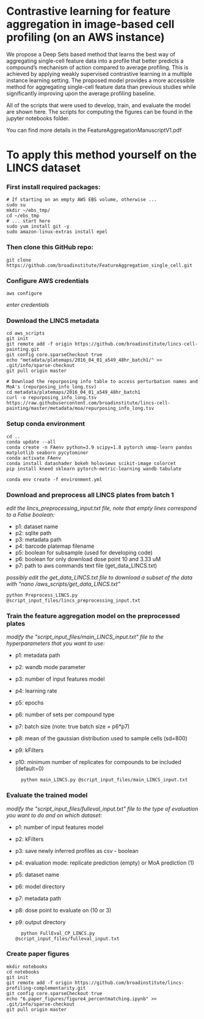 # 
# Contrastive learning for feature aggregation in image-based cell profiling (on an AWS instance)
We propose a Deep Sets based method that learns the best way of aggregating single-cell feature data into a profile that better predicts a compound’s mechanism of action compared to average profiling. This is achieved by applying weakly supervised contrastive learning in a multiple instance learning setting. The proposed model provides a more accessible method for aggregating single-cell feature data than previous studies while significantly improving upon the average profiling baseline. 


All of the scripts that were used to develop, train, and evaluate the model are shown here. The scripts for computing the figures can be found in the jupyter notebooks folder.

You can find more details in the FeatureAggregationManuscriptV1.pdf



# To apply this method yourself on the LINCS dataset
### First install required packages:
	# If starting on an empty AWS EBS volume, otherwise ...
    sudo su
	mkdir ~/ebs_tmp/
	cd ~/ebs_tmp
	# ... start here 
	sudo yum install git -y
	sudo amazon-linux-extras install epel

### Then clone this GitHub repo:
	git clone https://github.com/broadinstitute/FeatureAggregation_single_cell.git

### Configure AWS credentials
	aws configure
_enter credentials_

### Download the LINCS metadata
	cd aws_scripts
	git init
	git remote add -f origin https://github.com/broadinstitute/lincs-cell-painting.git
	git config core.sparseCheckout true
	echo "metadata/platemaps/2016_04_01_a549_48hr_batch1/" >> .git/info/sparse-checkout
	git pull origin master

	# Download the repurposing info table to access perturbation names and MoA's (repurposing_info_long.tsv)
	cd metadata/platemaps/2016_04_01_a549_48hr_batch1
	curl -o repurposing_info_long.tsv https://raw.githubusercontent.com/broadinstitute/lincs-cell-painting/master/metadata/moa/repurposing_info_long.tsv

### Setup conda environment
	cd ..
	conda update --all
	conda create -n FAenv python=3.9 scipy=1.8 pytorch umap-learn pandas matplotlib seaborn pycytominer
	conda activate FAenv
	conda install datashader bokeh holoviews scikit-image colorcet 
	pip install kneed sklearn pytorch-metric-learning wandb tabulate

	conda env create -f environment.yml

### Download and preprocess all LINCS plates from batch 1
_edit the lincs_preprocessing_input.txt file, note that empty lines correspond to a False boolean:_
- p1: dataset name 
- p2: sqlite path 
- p3: metadata path 
- p4: barcode platemap filename 
- p5: boolean for subsample (used for developing code)
- p6: boolean for only download dose point 10 and 3.33 uM
- p7: path to aws commands text file (get_data_LINCS.txt)

_possibly edit the get_data_LINCS.txt file to download a subset of the data with "nano /aws_scripts/get_data_LINCS.txt"_
	
	python Preprocess_LINCS.py @script_input_files/lincs_preprocessing_input.txt

### Train the feature aggregation model on the preprocessed plates
_modify the "script_input_files/main_LINCS_input.txt" file to the hyperparameters that you want to use:_
- p1: metadata path
- p2: wandb mode parameter
- p3: number of input features model
- p4: learning rate
- p5: epochs
- p6: number of sets per compound type
- p7: batch size (note: true batch size = p6*p7)
- p8: mean of the gaussian distribution used to sample cells (sd=800)
- p9: kFilters
- p10: minimum number of replicates for compounds to be included (default=0)



	    python main_LINCS.py @script_input_files/main_LINCS_input.txt
	
### Evaluate the trained model 
_modify the "script_input_files/fulleval_input.txt" file to the type of evaluation you want to do and on which dataset:_
- p1: number of input features model
- p2: kFilters
- p3: save newly inferred profiles as csv - boolean
- p4: evaluation mode: replicate prediction (empty) or MoA prediction (1)
- p5: dataset name
- p6: model directory
- p7: metadata path
- p8: dose point to evaluate on (10 or 3)
- p9: output directory
	
		python FullEval_CP_LINCS.py @script_input_files/fulleval_input.txt


### Create paper figures
	mkdir notebooks
	cd notebooks
	git init 
	git remote add -f origin https://github.com/broadinstitute/lincs-profiling-complementarity.git
	git config core.sparseCheckout true
	echo "6.paper_figures/figure4_percentmatching.ipynb" >> .git/info/sparse-checkout
	git pull origin master




